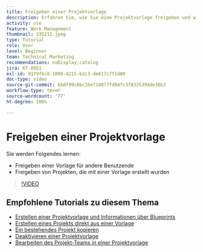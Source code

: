 ```yaml
---
title: Freigeben einer Projektvorlage
description: Erfahren Sie, wie Sie eine Projektvorlage freigeben und wie Sie Projekte freigeben, die aus einer Vorlage erstellt wurden.
activity: use
feature: Work Management
thumbnail: 335211.jpeg
type: Tutorial
role: User
level: Beginner
team: Technical Marketing
recommendations: noDisplay,catalog
jira: KT-8951
exl-id: 9179fbc8-1000-4215-b2c3-de617c7f1d80
doc-type: video
source-git-commit: bbdf99c6bc1be714077fd94fc3f8325394de36b3
workflow-type: tm+mt
source-wordcount: '77'
ht-degree: 100%

---
```


# Freigeben einer Projektvorlage

Sie werden Folgendes lernen:

* Freigeben einer Vorlage für andere Benutzende
* Freigeben von Projekten, die mit einer Vorlage erstellt wurden

>[!VIDEO](https://video.tv.adobe.com/v/335211/?quality=12&learn=on&enablevpops=1)

## Empfohlene Tutorials zu diesem Thema

* [Erstellen einer Projektvorlage und Informationen über Blueprints](/help/manage-work/create-and-manage-project-templates/create-a-project-template.md)
* [Erstellen eines Projekts direkt aus einer Vorlage](/help/manage-work/create-and-manage-project-templates/create-a-project-directly-from-a-template.md)
* [Ein bestehendes Projekt kopieren](/help/manage-work/manage-projects/copy-an-existing-project.md)
* [Deaktivieren einer Projektvorlage](/help/manage-work/create-and-manage-project-templates/deactivate-a-project-template.md)
* [Bearbeiten des Projekt-Teams in einer Projektvorlage](/help/manage-work/create-and-manage-project-templates/edit-the-project-team-in-a-project-template.md)
